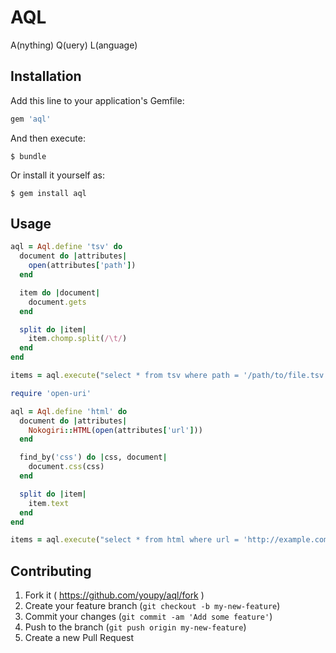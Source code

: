 # AQL

A(nything) Q(uery) L(anguage)

## Installation

Add this line to your application's Gemfile:

```ruby
gem 'aql'
```

And then execute:

    $ bundle

Or install it yourself as:

    $ gem install aql

## Usage

```ruby
aql = Aql.define 'tsv' do
  document do |attributes|
    open(attributes['path'])
  end

  item do |document|
    document.gets
  end

  split do |item|
    item.chomp.split(/\t/)
  end
end

items = aql.execute("select * from tsv where path = '/path/to/file.tsv'")
```

```ruby
require 'open-uri'

aql = Aql.define 'html' do
  document do |attributes|
    Nokogiri::HTML(open(attributes['url']))
  end

  find_by('css') do |css, document|
    document.css(css)
  end

  split do |item|
    item.text
  end
end

items = aql.execute("select * from html where url = 'http://example.com/foo' and css = 'div.bar'")
```

## Contributing

1. Fork it ( https://github.com/youpy/aql/fork )
2. Create your feature branch (`git checkout -b my-new-feature`)
3. Commit your changes (`git commit -am 'Add some feature'`)
4. Push to the branch (`git push origin my-new-feature`)
5. Create a new Pull Request
